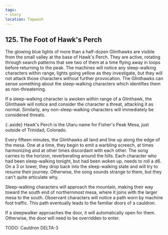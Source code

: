 ```yaml
---
tags:
- story
location: Tapwash
---
```


## 125. The Foot of Hawk's Perch

The glowing blue lights of more than a half-dozen Glinthawks are visible from the small valley at the base of Hawk's Perch.
They are active, rotating through search patterns that see two of them at a time flying away in loops before returning to the peak.
The machines will notice any sleep-walking characters within range, lights going yellow as they investigate, but they will not attack those characters without further provocation.
The Glinthawks can sense something about the sleep-walking characters which identifies them as non-threatening.


If a sleep-walking character is awoken within range of a Glinthawk, the Glinthawk will notice and consider the character a threat, attacking it as normal.
Similarly, any non-sleep-walking characters will immediately be considered threats.

{:.aside}
Hawk's Perch is the Utaru name for Fisher's Peak Mesa, just outside of Trinidad, Colorado.

Every fifteen minutes, the Glinthawks all land and line up along the edge of the mesa.
One at a time, they begin to emit a warbling screech, at times harmonizing and at other times discordant with each other.
The song carries to the horizon, reverberating around the hills.
Each character who had been sleep-walking tonight, but had been woken up, needs to roll a d6.
On a 3 or lower, they drop back into the sleep-walking state and will try to resume their journey.
Otherwise, the song sounds strange to them, but they can't quite articulate why.

Sleep-walking characters will approach the mountain, making their way toward the south end of northernmost mesa, where it joins with the larger mesa to the south.
Observant characters will notice a path worn by machine foot traffic.
This path eventually leads to the familiar doors of a cauldron.

If a sleepwalker approaches the door, it will automatically open for them.
Otherwise, the door will need to be overridden to enter.

TODO: Cauldron DELTA-3

